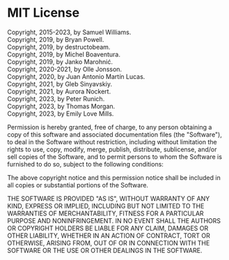 # MIT License

Copyright, 2015-2023, by Samuel Williams.  
Copyright, 2019, by Bryan Powell.  
Copyright, 2019, by destructobeam.  
Copyright, 2019, by Michel Boaventura.  
Copyright, 2019, by Janko Marohnić.  
Copyright, 2020-2021, by Olle Jonsson.  
Copyright, 2020, by Juan Antonio Martín Lucas.  
Copyright, 2021, by Gleb Sinyavskiy.  
Copyright, 2021, by Aurora Nockert.  
Copyright, 2023, by Peter Runich.  
Copyright, 2023, by Thomas Morgan.  
Copyright, 2023, by Emily Love Mills.  

Permission is hereby granted, free of charge, to any person obtaining a copy
of this software and associated documentation files (the "Software"), to deal
in the Software without restriction, including without limitation the rights
to use, copy, modify, merge, publish, distribute, sublicense, and/or sell
copies of the Software, and to permit persons to whom the Software is
furnished to do so, subject to the following conditions:

The above copyright notice and this permission notice shall be included in all
copies or substantial portions of the Software.

THE SOFTWARE IS PROVIDED "AS IS", WITHOUT WARRANTY OF ANY KIND, EXPRESS OR
IMPLIED, INCLUDING BUT NOT LIMITED TO THE WARRANTIES OF MERCHANTABILITY,
FITNESS FOR A PARTICULAR PURPOSE AND NONINFRINGEMENT. IN NO EVENT SHALL THE
AUTHORS OR COPYRIGHT HOLDERS BE LIABLE FOR ANY CLAIM, DAMAGES OR OTHER
LIABILITY, WHETHER IN AN ACTION OF CONTRACT, TORT OR OTHERWISE, ARISING FROM,
OUT OF OR IN CONNECTION WITH THE SOFTWARE OR THE USE OR OTHER DEALINGS IN THE
SOFTWARE.

